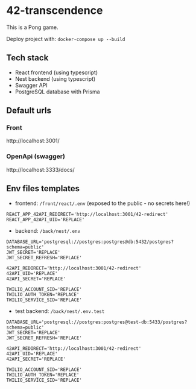 # 42-transcendence

This is a Pong game.

Deploy project with:
`docker-compose up --build`

## Tech stack

- React frontend (using typescript)
- Nest backend (using typescript)
- Swagger API
- PostgreSQL database with Prisma

## Default urls

### Front

http://localhost:3001/

### OpenApi (swagger)

http://localhost:3333/docs/

## Env files templates

- frontend: `/front/react/.env` (exposed to the public - no secrets here!)

```
REACT_APP_42API_REDIRECT='http://localhost:3001/42-redirect'
REACT_APP_42API_UID='REPLACE'
```

- backend: `/back/nest/.env`

```
DATABASE_URL='postgresql://postgres:postgres@db:5432/postgres?schema=public'
JWT_SECRET='REPLACE'
JWT_SECRET_REFRESH='REPLACE'

42API_REDIRECT='http://localhost:3001/42-redirect'
42API_UID='REPLACE'
42API_SECRET='REPLACE'

TWILIO_ACCOUNT_SID='REPLACE'
TWILIO_AUTH_TOKEN='REPLACE'
TWILIO_SERVICE_SID='REPLACE'
```

- test backend: `/back/nest/.env.test`

```
DATABASE_URL='postgresql://postgres:postgres@test-db:5433/postgres?schema=public'
JWT_SECRET='REPLACE'
JWT_SECRET_REFRESH='REPLACE'

42API_REDIRECT='http://localhost:3001/42-redirect'
42API_UID='REPLACE'
42API_SECRET='REPLACE'

TWILIO_ACCOUNT_SID='REPLACE'
TWILIO_AUTH_TOKEN='REPLACE'
TWILIO_SERVICE_SID='REPLACE'
```
